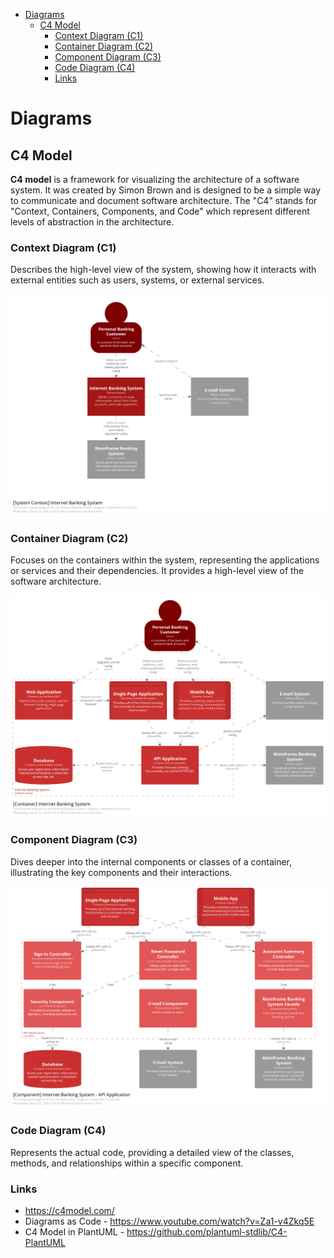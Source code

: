 * [Diagrams](#diagrams)
  * [C4 Model](#c4-model)
    * [Context Diagram (C1)](#context-diagram-c1)
    * [Container Diagram (C2)](#container-diagram-c2)
    * [Component Diagram (C3)](#component-diagram-c3)
    * [Code Diagram (C4)](#code-diagram-c4)
    * [Links](#links)

# Diagrams

## C4 Model

__C4 model__ is a framework for visualizing the architecture of a software system. It was created by Simon Brown and is designed to be a simple way to communicate and document software architecture. The "C4" stands for "Context, Containers, Components, and Code" which represent different levels of abstraction in the architecture.

### Context Diagram (C1)

Describes the high-level view of the system, showing how it interacts with external entities such as users, systems, or external services.

![Context Diagram (C1)](_images/c1-context-diagram.png)

### Container Diagram (C2)

Focuses on the containers within the system, representing the applications or services and their dependencies. It provides a high-level view of the software architecture.

![Container Diagram (C2)](_images/c2-container-diagram.png)

### Component Diagram (C3)

Dives deeper into the internal components or classes of a container, illustrating the key components and their interactions.

![Component Diagram (C3)](_images/c3-component-diagram.png)

### Code Diagram (C4)

Represents the actual code, providing a detailed view of the classes, methods, and relationships within a specific component.

### Links

* https://c4model.com/
* Diagrams as Code - https://www.youtube.com/watch?v=Za1-v4Zkq5E
* C4 Model in PlantUML - https://github.com/plantuml-stdlib/C4-PlantUML
